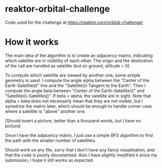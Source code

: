 # reaktor-orbital-challenge
Code used for the challenge at https://reaktor.com/orbital-challenge/

# How it works
The main idea of the algorithm is to create an adjacency matrix, indicating which satellite are in visibility of each other.
The origin and the destination of the call are handled as satellite (but on ground, altitude = 0).

To compute which satellite are viewed by another one, some simple geometry is used. I compute the angle alpha between the "Center of the Earth-Satellite(i)" line and the "Satellite(i)-Tangent to the Earth". Then I compute the angle beta between "Center of the Earth-Satellite(i)" and "Satellite(i)-Satellite(j)". If beta \> alpha, the satellite are in sight. Note that alpha \< beta does not necessarly mean that they are not visible, but I symetrize the matrix later, which should be enough to handle corner case where a satellite is "above" another one.

\[Should insert a picture, better than a thousand words, but I have no picture\]

Once I have the adjacency matrix, I just use a simple BFS algorithm to find the path with the smaller number of satellites.

Should work on any file, sorry that I don't have any fancy visualisation, and that the code is poorly documented. Also I have slightly modified it since my submission, I hope it still works as expected.
